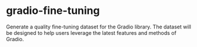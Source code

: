 # gradio-fine-tuning
Generate a quality fine-tuning dataset for the Gradio library. The dataset will be designed to help users leverage the latest features and methods of Gradio.
